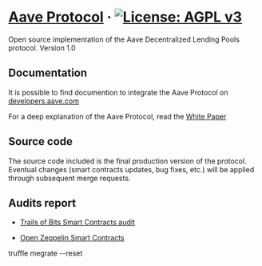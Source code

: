 
# [Aave Protocol](https://aave.com/) &middot; [![License: AGPL v3](https://img.shields.io/badge/License-AGPL%20v3-blue.svg)](https://www.gnu.org/licenses/agpl-3.0)

Open source implementation of the Aave Decentralized Lending Pools protocol. Version 1.0


## Documentation

It is possible to find documention to integrate the Aave Protocol on [developers.aave.com](https://developers.aave.com)

For a deep explanation of the Aave Protocol, read the [White Paper](./docs/Aave_Protocol_Whitepaper_v1_0.pdf)


## Source code

The source code included is the final production version of the protocol. Eventual changes (smart contracts updates, bug fixes, etc.) will be applied through subsequent merge requests.

## Audits report

- [Trails of Bits Smart Contracts audit](./docs/ToB_aave_protocol_final_report.pdf)

- [Open Zeppelin Smart Contracts](https://blog.openzeppelin.com/aave-protocol-audit/)

truffle megrate --reset